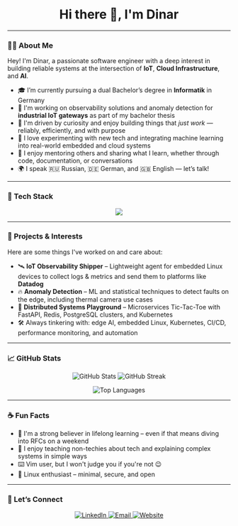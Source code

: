 <h1 align="center">Hi there 👋, I'm Dinar</h1>

---

### 👨‍💻 About Me

Hey! I'm Dinar, a passionate software engineer with a deep interest in building reliable systems at the intersection of **IoT**, **Cloud Infrastructure**, and **AI**.

- 🎓 I’m currently pursuing a dual Bachelor’s degree in **Informatik** in Germany
- 🔭 I'm working on observability solutions and anomaly detection for **industrial IoT gateways** as part of my bachelor thesis
- 🧠 I'm driven by curiosity and enjoy building things that *just work* — reliably, efficiently, and with purpose
- 🧪 I love experimenting with new tech and integrating machine learning into real-world embedded and cloud systems
- 💬 I enjoy mentoring others and sharing what I learn, whether through code, documentation, or conversations
- 🌍 I speak 🇷🇺 Russian, 🇩🇪 German, and 🇬🇧 English — let’s talk!

---

### 🧰 Tech Stack

<p align="center">
  <img src="https://skillicons.dev/icons?i=go,rust,python,ts,react,nextjs,flutter,docker,kubernetes,azure,postgres,redis,mysql,linux,git,ansible" />
</p>

---

### 🚀 Projects & Interests

Here are some things I've worked on and care about:

- 🛰️ **IoT Observability Shipper** – Lightweight agent for embedded Linux devices to collect logs & metrics and send them to platforms like **Datadog**
- 🔥 **Anomaly Detection** – ML and statistical techniques to detect faults on the edge, including thermal camera use cases
- 🧩 **Distributed Systems Playground** – Microservices Tic-Tac-Toe with FastAPI, Redis, PostgreSQL clusters, and Kubernetes
- 🛠️ Always tinkering with: edge AI, embedded Linux, Kubernetes, CI/CD, performance monitoring, and automation

---

### 📈 GitHub Stats

<p align="center">
  <img src="https://github-readme-stats.vercel.app/api?username=karchevskii&show_icons=true&theme=tokyonight&hide_border=true" alt="GitHub Stats" />
  <img src="https://github-readme-streak-stats.herokuapp.com/?user=karchevskii&theme=tokyonight&hide_border=true" alt="GitHub Streak" />
</p>

<p align="center">
  <img src="https://github-readme-stats.vercel.app/api/top-langs/?username=karchevskii&layout=compact&theme=tokyonight&hide_border=true" alt="Top Languages" />
</p>

---

### ☕ Fun Facts

- 🧠 I'm a strong believer in lifelong learning – even if that means diving into RFCs on a weekend
- 💬 I enjoy teaching non-techies about tech and explaining complex systems in simple ways
- ⌨️ Vim user, but I won't judge you if you're not 😉
- 🐧 Linux enthusiast – minimal, secure, and open

---

### 🔗 Let’s Connect

<p align="center">
  <a href="https://www.linkedin.com/in/karchevskii/" target="_blank">
    <img alt="LinkedIn" src="https://img.shields.io/badge/LinkedIn-blue?style=flat&logo=linkedin" />
  </a>
  <a href="mailto:dinar@karchevskii.com">
    <img alt="Email" src="https://img.shields.io/badge/Email-grey?style=flat&logo=gmail" />
  </a>
  <a href="https://karchevskii.com" target="_blank">
    <img alt="Website" src="https://img.shields.io/badge/Personal-Website-brightgreen?style=flat&logo=vercel" />
  </a>
</p>
